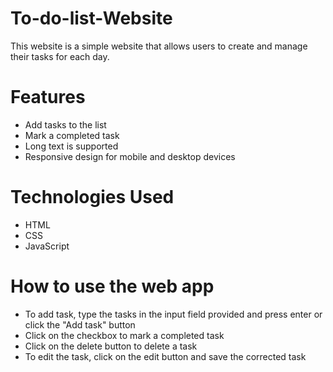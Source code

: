 # To-do-list-Website
This website is a simple website that allows users to create and manage their tasks for each day.
 # Features
 * Add tasks to the list
 * Mark a completed task
 * Long text is supported
 * Responsive design for mobile and desktop devices
# Technologies Used
* HTML
* CSS
* JavaScript
# How to use the web app
* To add task, type the tasks in the input field provided and press enter or click the "Add task" button
* Click on the checkbox to mark a completed task
* Click on the delete button to delete a task
* To edit the task, click on the edit button and save the corrected task


